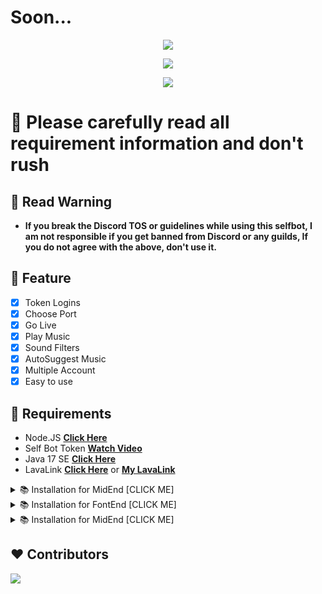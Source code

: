 # Soon...
<p align="center">
<img src="https://capsule-render.vercel.app/api?type=waving&color=gradient&height=200&section=header&text=ExpertiseX&fontSize=80&fontAlignY=35&animation=twinkling&fontColor=gradient"/> </a> 
</p>

<p align="center"> 
  <a href="https://discord.gg/SNG3dh3MbR" target="_blank"> <img src="https://discordapp.com/api/guilds/903043706410643496/widget.png?style=banner2"/> </a> 
</p>

<p align="center"> 
  <a href="https://ko-fi.com/nanotect" target="_blank"> <img src="https://ko-fi.com/img/githubbutton_sm.svg"/> </a> 
</p>

# 🛑 Please carefully read all requirement information and don't rush

## 📌 Read Warning
- **If you break the Discord TOS or guidelines while using this selfbot, I am not responsible if you get banned from Discord or any guilds, If you do not agree with the above, don't use it.**

## 📑 Feature
- [x] Token Logins
- [x] Choose Port
- [x] Go Live
- [x] Play Music
- [x] Sound Filters
- [x] AutoSuggest Music
- [x] Multiple Account
- [x] Easy to use

## 📎 Requirements

- Node.JS **[Click Here](https://nodejs.org/en/download/)**
- Self Bot Token **[Watch Video](https://youtu.be/OpuBH2EDMOg)**
- Java 17 SE **[Click Here](https://download.oracle.com/java/17/archive/jdk-17.0.12_windows-x64_bin.msi)**
- LavaLink **[Click Here](https://lavalink.dev/getting-started/index.html)** or **[My LavaLink](https://limewire.com/d/ScvMM#NrXPVtXJ3j)**

<details><summary>📚 Installation for MidEnd [CLICK ME]</summary>
<p>

## 📚 Installation for MidEnd

```
git clone https://github.com/Adivise/ExpertiseX
cd ExpertiseX/MidEnd
npm install
```

After installation for `MidEnd` all you can use `node index.js` to start.

</p>
</details>

<details><summary>📚 Installation for FontEnd [CLICK ME]</summary>
<p>

## 📚 Installation for FontEnd

```
git clone https://github.com/Adivise/ExpertiseX
cd ExpertiseX/FontEnd
npm install
```

## 📄 Configuration for FontEnd

Goto `src/module/config.json.example` Copy or Rename `config.json.example` to `config.json` and fill out the values:

```json
module.exports = {
    ip: 'localhost',
}
```

After installation for `FontEnd` all you can use `npm run start` to start.

</p>
</details>

<details><summary>📚 Installation for MidEnd [CLICK ME]</summary>
<p>

## 📚 Installation for BackEnd

```
git clone https://github.com/Adivise/ExpertiseX
cd ExpertiseX/BackEnd
npm install
```

## 📄 Configuration for BackEnd

Goto `.env.example` Copy or Rename `.env.example` to `.env` and fill out the values:

```env
# Nodes
NODE_NAME=NanoSpace
NODE_URL=localhost:5555
NODE_AUTH=nanospace
```

After installation for BackEnd you can use `node index.js` to start.

</p>
</details>


## ❤️ Contributors

<a href="https://github.com/Adivise/ExpertiseX/graphs/contributors">
  <img src="https://contributors-img.web.app/image?repo=Adivise/ExpertiseX" />
</a>
